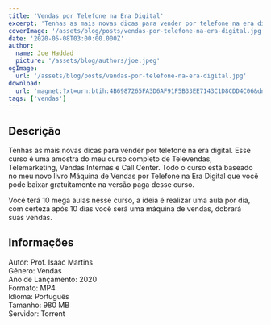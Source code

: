 ```yaml
---
title: 'Vendas por Telefone na Era Digital'
excerpt: 'Tenhas as mais novas dicas para vender por telefone na era digital. Esse curso é uma amostra do meu curso completo de Televendas, Telemarketing, Vendas Internas e Call Center. Todo o curso está baseado no meu novo livro Máquina de Vendas por Telefone na Era Digital que você pode baixar gra'
coverImage: '/assets/blog/posts/vendas-por-telefone-na-era-digital.jpg'
date: '2020-05-08T03:00:00.000Z'
author:
  name: Joe Haddad
  picture: '/assets/blog/authors/joe.jpeg'
ogImage:
  url: '/assets/blog/posts/vendas-por-telefone-na-era-digital.jpg'
download:
  url: 'magnet:?xt=urn:btih:4B6987265FA3D6AF91F5B33EE7143C1D8CDD4C06&dn=Vendas%20por%20telefone%20na%20era%20digital&tr=udp%3a%2f%2ftracker.openbittorrent.com%3a1337%2fannounce&tr=udp%3a%2f%2ftracker.opentrackr.org%3a1337%2fannounce'
tags: ['vendas']
---
```

<h2>Descrição</h2>
<p></p><p>Tenhas as mais novas dicas para vender por telefone na era digital. Esse curso é uma amostra do meu curso completo de Televendas, Telemarketing, Vendas Internas e Call Center. Todo o curso está baseado no meu novo livro Máquina de Vendas por Telefone na Era Digital que você pode baixar gratuitamente na versão paga desse curso.</p><p>Você terá 10 mega aulas nesse curso, a ideia é realizar uma aula por dia, com certeza após 10 dias você será uma máquina de vendas, dobrará suas vendas.</p><h2>Informações</h2><p>Autor: Prof. Isaac Martins<br/>Gênero: Vendas<br/>Ano de Lançamento: 2020<br/>Formato: MP4<br/>Idioma: Português<br/>Tamanho: 980 MB<br/>Servidor: Torrent</p>